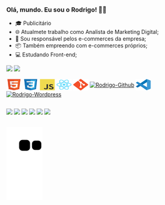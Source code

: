 ### Olá, mundo. Eu sou o Rodrigo! 🖖🏽

- 🎓 Publicitário
- 🌐 Atualmete trabalho como Analista de Marketing Digital;
- 🛒 Sou responsável pelos e-commerces da empresa;
- 📦 Também empreendo com e-commerces próprios;
- 💻 Estudando Front-end;
  
<div align="left">
  <!-- <a href="https://github.com/rodrigoborge"> -->
  <img height="180em" src="https://github-readme-stats.vercel.app/api?username=rodrigoborge&show_icons=true&theme=radical&include_all_commits=true&count_private=true"/>
  
  <img height="180em" src="https://github-readme-stats.vercel.app/api/top-langs/?username=rodrigoborge&layout=compact&langs_count=7&theme=radical"/>
</div>  
  

  
</div>
<div style="display: inline_block"><br>
    <a href="https://github.com/rodrigoborge/rodrigoborge"><img align="center" alt="Rodrigo-HTML5" height="30" width="40" src="https://raw.githubusercontent.com/devicons/devicon/2ae2a900d2f041da66e950e4d48052658d850630/icons/html5/html5-original.svg"></a>
    <a href="https://github.com/rodrigoborge/rodrigoborge"><img align="center" alt="Rodrigo-CSS3" height="30" width="40" src="https://raw.githubusercontent.com/devicons/devicon/2ae2a900d2f041da66e950e4d48052658d850630/icons/css3/css3-original.svg"></a>
    <a href="https://github.com/rodrigoborge/rodrigoborge"><img align="center" alt="Rodrigo-Javascript" height="30" width="40" src="https://raw.githubusercontent.com/devicons/devicon/2ae2a900d2f041da66e950e4d48052658d850630/icons/javascript/javascript-original.svg"></a>
    <a href="https://github.com/rodrigoborge/rodrigoborge"><img align="center" alt="Rodrigo-React" height="30" width="40" src="https://raw.githubusercontent.com/devicons/devicon/2ae2a900d2f041da66e950e4d48052658d850630/icons/react/react-original.svg"></a>
    <a href="https://github.com/rodrigoborge/rodrigoborge"><img align="center" alt="Rodrigo-Git" height="30" width="40" src="https://raw.githubusercontent.com/devicons/devicon/2ae2a900d2f041da66e950e4d48052658d850630/icons/git/git-original.svg"></a>
    <a href="https://github.com/rodrigoborge/rodrigoborge"><img align="center" alt="Rodrigo-Github" height="30" width="40" src="https://borge.com.br/wp-content/uploads/2021/11/github-logo.svg"></a>
    <a href="https://github.com/rodrigoborge/rodrigoborge"><img align="center" alt="Rodrigo-VisualStudioCode" height="30" width="40" src="https://raw.githubusercontent.com/devicons/devicon/2ae2a900d2f041da66e950e4d48052658d850630/icons/vscode/vscode-original.svg"></a>
    <a href="https://github.com/rodrigoborge/rodrigoborge"><img align="center" alt="Rodrigo-Wordpress" height="30" width="40" src="https://borge.com.br/wp-content/uploads/2021/11/wordpress-logo.svg"></a>
</div>

  
##


  <a href="https://discordapp.com/users/406679417407143936"><img src="https://borge.com.br/wp-content/uploads/2021/11/discord-badge.png" target="_blank"></a> 
  <a href ="mailto:rodrigo@borge.com.br"><img src="https://borge.com.br/wp-content/uploads/2021/11/email-badge.png" target="_blank"></a>
  <a href="https://fb.com/rodrigoborge" target="_blank"><img src="https://borge.com.br/wp-content/uploads/2021/11/facebook-badg.png" target="_blank"></a>
  <a href="https://www.instagram.com/rodrigoborge1/" target="_blank"><img src="https://borge.com.br/wp-content/uploads/2021/11/instagram-badge.png" target="_blank"></a>
  <a href="https://www.linkedin.com/in/rodrigoborge/" target="_blank"><img src="https://borge.com.br/wp-content/uploads/2021/11/linkedin-badg.png" target="_blank"></a>
 	<a href="https://www.twitch.tv/mntnh4" target="_blank"><img src="https://borge.com.br/wp-content/uploads/2021/11/twitch-badge.png" target="_blank"></a> 
  <!-- <a href="https://www.youtube.com/channel/UC_-uuuZbY0AAt9CViNzvc-Q" target="_blank"><img src="https://img.shields.io/badge/YouTube-FF0000?style=for-the-badge&logo=youtube&logoColor=white" target="_blank"></a> -->
  
  
##


  ![Snake animation](https://github.com/rodrigoborge/rodrigoborge/blob/output/github-contribution-grid-snake.svg)
